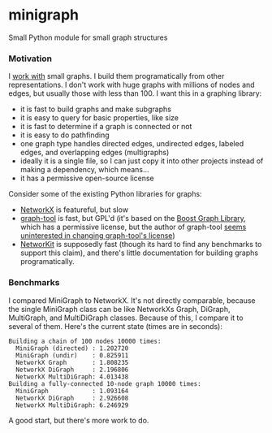 # minigraph

Small Python module for small graph structures

### Motivation

I [work with](https://github.com/goodmami/pydelphin) small graphs. I
build them programatically from other representations. I don't work with
huge graphs with millions of nodes and edges, but usually those with
less than 100. I want this in a graphing library:

  - it is fast to build graphs and make subgraphs
  - it is easy to query for basic properties, like size
  - it is fast to determine if a graph is connected or not
  - it is easy to do pathfinding
  - one graph type handles directed edges, undirected edges,
    labeled edges, and overlapping edges (multigraphs)
  - ideally it is a single file, so I can just copy it into other
    projects instead of making a dependency, which means...
  - it has a permissive open-source license

Consider some of the existing Python libraries for graphs:

  - [NetworkX][] is featureful, but slow
  - [graph-tool][] is fast, but GPL'd (it's based on the
    [Boost Graph Library][], which has a permissive license, but the
    author of graph-tool [seems uninterested in changing
    graph-tool's license](https://git.skewed.de/count0/graph-tool/issues/194))
  - [NetworKit][] is supposedly fast (though its hard to find any
    benchmarks to support this claim), and there's little documentation
    for building graphs programatically.

### Benchmarks

I compared MiniGraph to NetworkX. It's not directly comparable, because
the single MiniGraph class can be like NetworkXs Graph, DiGraph,
MultiGraph, and MultiDiGraph classes. Because of this, I compare it to
several of them. Here's the current state (times are in seconds):

    Building a chain of 100 nodes 10000 times:
      MiniGraph (directed) : 1.202720
      MiniGraph (undir)    : 0.825911
      NetworkX Graph       : 1.808235
      NetworkX DiGraph     : 2.196806
      NetworkX MultiDiGraph: 4.013438
    Building a fully-connected 10-node graph 10000 times:
      MiniGraph            : 1.093164
      NetworkX DiGraph     : 2.926608
      NetworkX MultiDiGraph: 6.246929

A good start, but there's more work to do.

[NetworkX]: https://networkx.github.io/
[graph-tool]: https://graph-tool.skewed.de/
[Boost Graph Library]: http://www.boost.org/doc/libs/release/libs/graph
[NetworKit]: https://networkit.iti.kit.edu/
